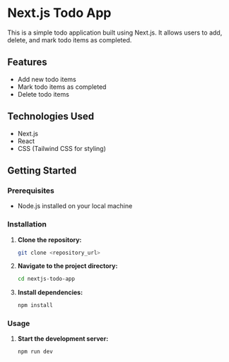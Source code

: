 # Next.js Todo App

This is a simple todo application built using Next.js. It allows users to add, delete, and mark todo items as completed.

## Features

- Add new todo items
- Mark todo items as completed
- Delete todo items

## Technologies Used

- Next.js
- React
- CSS (Tailwind CSS for styling)

## Getting Started

### Prerequisites

- Node.js installed on your local machine

### Installation

1. **Clone the repository:**

    ```bash
    git clone <repository_url>
    ```

2. **Navigate to the project directory:**

    ```bash
    cd nextjs-todo-app
    ```

3. **Install dependencies:**

    ```bash
    npm install
    ```

### Usage

1. **Start the development server:**

    ```bash
    npm run dev
    ```

